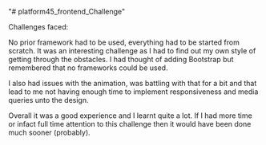 "# platform45_frontend_Challenge" 

Challenges faced:

No prior framework had to be used, everything had to be started from scratch. It was an interesting challenge as I had to find out my own style of getting through the obstacles. I had thought of adding Bootstrap but remembered that no frameworks could be used.

I also had issues with the animation, was battling with that for a bit and that lead to me not having enough time to implement responsiveness and media queries unto the design.

Overall it was a good experience and I learnt quite a lot. If I had more time or infact full time attention to this challenge then it would have been done much sooner (probably).
